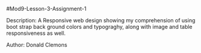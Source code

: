 #Mod9-Lesson-3-Assignment-1

Description: A Responsive web design showing my comprehension of using boot strap back ground colors and typograghy, along with image and table responsiveness as well.

Author: Donald Clemons


